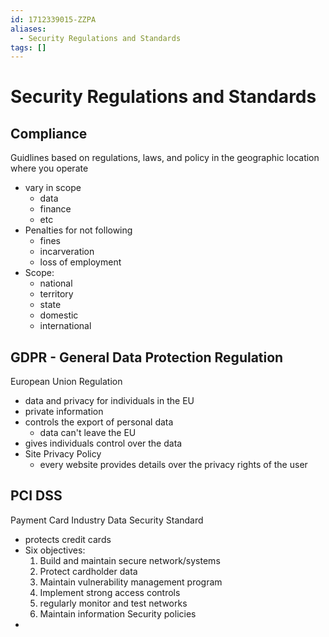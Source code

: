 ```yaml
---
id: 1712339015-ZZPA
aliases:
  - Security Regulations and Standards
tags: []
---
```


# Security Regulations and Standards

## Compliance
Guidlines based on regulations, laws, and policy in the geographic location where you operate
- vary in scope
    - data
    - finance
    - etc
- Penalties for not following
    - fines
    - incarveration
    - loss of employment
- Scope:
    - national
    - territory 
    - state
    - domestic
    - international

## GDPR - General Data Protection Regulation
European Union Regulation
- data and privacy for individuals in the EU
- private information
- controls the export of personal data
    - data can't leave the EU
- gives individuals control over the data
- Site Privacy Policy
    - every website provides details over the privacy rights of the user

## PCI DSS
Payment Card Industry Data Security Standard
- protects credit cards
- Six objectives:
    1. Build and maintain secure network/systems
    2. Protect cardholder data
    3. Maintain vulnerability management program
    4. Implement strong access controls
    5. regularly monitor and test networks
    6. Maintain information Security policies 
-
